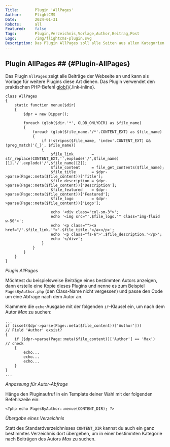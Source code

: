 ```yaml
---
Title:       Plugin 'AllPages'
Author:      FlightCMS
Date:        2024-01-31
Robots:      all
Featured:	 false
Tags:        Plugin,Verzeichnis,Vorlage,Author,Beitrag,Post
Logo:        /img/flightcms-plugin.svg
Description: Das Plugin AllPages soll alle Seiten aus allen Kategorien des Blog anzeigen.
---
```

## Plugin AllPages ## {#Plugin-AllPages}

Das Plugin `AllPages` zeigt alle Beiträge der Webseite an und kann als Vorlage für weitere Plugins diese Art dienen. Das Plugin verwendet den praktischen PHP-Befehl [glob()](https://www.php.net/manual/en/function.glob){.link-inline}.

    class AllPages
    {
        static function menue($dir) 
        {
            $dpr = new Dipper();

            foreach (glob($dir.'*', GLOB_ONLYDIR) as $file_name) 
		    {
                foreach (glob($file_name.'/*'.CONTENT_EXT) as $file_name) 
                {
                    if (!stripos($file_name, 'index'.CONTENT_EXT) && !preg_match('{_}', $file_name))
          	        {
                        $file_link        = str_replace(CONTENT_EXT,'',explode('/',$file_name)[1].'/'.explode('/',$file_name)[2]);
                        $file_content     = file_get_contents($file_name);
                        $file_title       = $dpr->parse(Page::meta($file_content))['Title'];
                        $file_description = $dpr->parse(Page::meta($file_content))['Description'];
                        $file_featured    = $dpr->parse(Page::meta($file_content))['Featured'];
                        $file_logo        = $dpr->parse(Page::meta($file_content))['Logo'];

                        echo '<div class="col-sm-3">';
                        echo '<img src="'.$file_logo.'" class="img-fluid w-50">';
				        echo '<p class=""><a href="/'.$file_link.'">'.$file_title.'</a></p>';
                        echo '<p class="fs-6">'.$file_description.'</p>';
                        echo '</div>';
			        }
                }
		    }
        }
    }
_Plugin AllPages_

Möchtest du beispielsweise Beiträge eines bestimmten Autors anzeigen, dann erstelle eine Kopie dieses Plugins und nenne es zum Beispiel `PagesByAuthor.php` (den Class-Name nicht vergessen) und passe den Code um eine Abfrage nach dem Autor an.

Klammere die `echo`-Ausgabe mit der folgenden `if`-Klausel ein, um nach dem Autor _Max_ zu suchen:

    ...
    if (isset($dpr->parse(Page::meta($file_content))['Author']))         // Field 'Author' exsist?
    {
        if ($dpr->parse(Page::meta($file_content))['Author'] == 'Max')   // check
        {
            echo...
            echo...
            echo...
        }
    }
    ...
_Anpassung für Autor-Abfrage_

Hänge den Pluginaufruf in ein Template deiner Wahl mit der folgenden Befehlszeile ein:

    <?php echo PagesByAuthor::menue(CONTENT_DIR); ?>
_Übergabe eines Verzeichnis_

Statt des Standardverzeichnisses `CONTENT_DIR` kannst du auch ein ganz bestimmtes Verzeichnis dort übergeben, um in einer bestimmten Kategorie nach Beiträgen des Autors _Max_ zu suchen.
